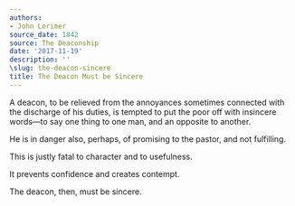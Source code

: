 ```yaml
---
authors:
- John Lorimer
source_date: 1842
source: The Deaconship
date: '2017-11-19'
description: ''
\slug: the-deacon-sincere
title: The Deacon Must be Sincere
---
```

A deacon, to be relieved from the annoyances sometimes connected with the discharge of his duties, is tempted to put the poor off with insincere words—to say one thing to one man, and an opposite to another.

He is in danger also, perhaps, of promising to the pastor, and not fulfilling.

This is justly fatal to character and to usefulness.

It prevents confidence and creates contempt.

The deacon, then, must be sincere.



